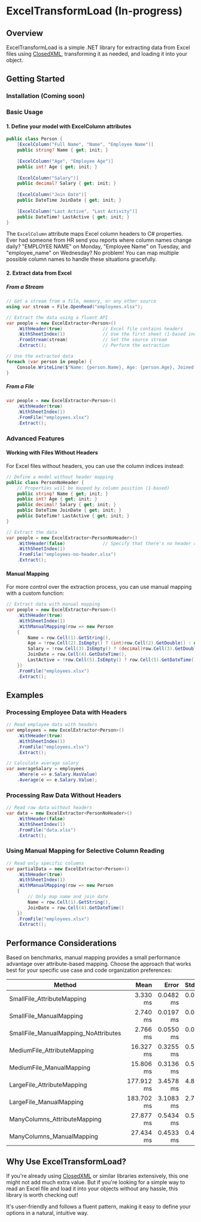 # ExcelTransformLoad (In-progress)

## Overview
ExcelTransformLoad is a simple .NET library for extracting data from Excel files using [ClosedXML](https://github.com/ClosedXML/ClosedXML), transforming it as needed, and loading it into your object.

## Getting Started

### Installation (Coming soon)


### Basic Usage

#### 1. Define your model with ExcelColumn attributes
```csharp
public class Person {
    [ExcelColumn("Full Name", "Name", "Employee Name")]
    public string? Name { get; init; }
    
    [ExcelColumn("Age", "Employee Age")]
    public int? Age { get; init; }
    
    [ExcelColumn("Salary")]
    public decimal? Salary { get; init; }
    
    [ExcelColumn("Join Date")]
    public DateTime JoinDate { get; init; }
    
    [ExcelColumn("Last Active", "Last Activity")]
    public DateTime? LastActive { get; init; }
}
```

The `ExcelColumn` attribute maps Excel column headers to C# properties. Ever had someone from HR send you reports where column names change daily? "EMPLOYEE NAME" on Monday, "Employee Name" on Tuesday, and "employee_name" on Wednesday? No problem! You can map multiple possible column names to handle these situations gracefully.

#### 2. Extract data from Excel

##### From a Stream
```csharp
// Get a stream from a file, memory, or any other source
using var stream = File.OpenRead("employees.xlsx");

// Extract the data using a fluent API
var people = new ExcelExtractor<Person>()
    .WithHeader(true)               // Excel file contains headers
    .WithSheetIndex(1)              // Use the first sheet (1-based index)
    .FromStream(stream)             // Set the source stream
    .Extract();                     // Perform the extraction

// Use the extracted data
foreach (var person in people) {
    Console.WriteLine($"Name: {person.Name}, Age: {person.Age}, Joined: {person.JoinDate:d}");
}
```

##### From a File
```csharp
var people = new ExcelExtractor<Person>()
    .WithHeader(true)
    .WithSheetIndex(1)
    .FromFile("employees.xlsx")
    .Extract();
```

### Advanced Features

#### Working with Files Without Headers
For Excel files without headers, you can use the column indices instead:

```csharp
// Define a model without header mapping
public class PersonNoHeader {
    // Properties will be mapped by column position (1-based)
    public string? Name { get; init; }
    public int? Age { get; init; }
    public decimal? Salary { get; init; }
    public DateTime JoinDate { get; init; }
    public DateTime? LastActive { get; init; }
}

// Extract the data
var people = new ExcelExtractor<PersonNoHeader>()
    .WithHeader(false)              // Specify that there's no header row
    .WithSheetIndex(1)
    .FromFile("employees-no-header.xlsx")
    .Extract();
```

#### Manual Mapping
For more control over the extraction process, you can use manual mapping with a custom function:

```csharp
// Extract data with manual mapping
var people = new ExcelExtractor<Person>()
    .WithHeader(true)
    .WithSheetIndex(1)
    .WithManualMapping(row => new Person
    {
        Name = row.Cell(1).GetString(),
        Age = !row.Cell(2).IsEmpty() ? (int)row.Cell(2).GetDouble() : null,
        Salary = !row.Cell(3).IsEmpty() ? (decimal)row.Cell(3).GetDouble() : null,
        JoinDate = row.Cell(4).GetDateTime(),
        LastActive = !row.Cell(5).IsEmpty() ? row.Cell(5).GetDateTime() : null
    })
    .FromFile("employees.xlsx")
    .Extract();
```

## Examples

### Processing Employee Data with Headers
```csharp
// Read employee data with headers
var employees = new ExcelExtractor<Person>()
    .WithHeader(true)
    .WithSheetIndex(1)
    .FromFile("employees.xlsx")
    .Extract();

// Calculate average salary
var averageSalary = employees
    .Where(e => e.Salary.HasValue)
    .Average(e => e.Salary.Value);
```

### Processing Raw Data Without Headers
```csharp
// Read raw data without headers
var data = new ExcelExtractor<PersonNoHeader>()
    .WithHeader(false)
    .WithSheetIndex(1)
    .FromFile("data.xlsx")
    .Extract();
```

### Using Manual Mapping for Selective Column Reading
```csharp
// Read only specific columns
var partialData = new ExcelExtractor<Person>()
    .WithHeader(true)
    .WithSheetIndex(1)
    .WithManualMapping(row => new Person
    {
        // Only map name and join date
        Name = row.Cell(1).GetString(),
        JoinDate = row.Cell(4).GetDateTime()
    })
    .FromFile("employees.xlsx")
    .Extract();
```

## Performance Considerations

Based on benchmarks, manual mapping provides a small performance advantage over attribute-based mapping. Choose the approach that works best for your specific use case and code organization preferences:

| Method                               | Mean       | Error     | StdDev    | Gen0      | Gen1      | Gen2      | Allocated |
|------------------------------------- |-----------:|----------:|----------:|----------:|----------:|----------:|----------:|
| SmallFile_AttributeMapping           |   3.330 ms | 0.0482 ms | 0.0403 ms |  140.6250 |   46.8750 |         - |   1.89 MB |
| SmallFile_ManualMapping              |   2.740 ms | 0.0197 ms | 0.0154 ms |  148.4375 |   46.8750 |         - |   1.86 MB |
| SmallFile_ManualMapping_NoAttributes |   2.766 ms | 0.0550 ms | 0.0540 ms |  148.4375 |   46.8750 |         - |   1.86 MB |
| MediumFile_AttributeMapping          |  16.327 ms | 0.3255 ms | 0.5615 ms | 1000.0000 |  727.2727 |   90.9091 |  13.66 MB |
| MediumFile_ManualMapping             |  15.806 ms | 0.3136 ms | 0.5492 ms | 1000.0000 |  700.0000 |  100.0000 |  13.67 MB |
| LargeFile_AttributeMapping           | 177.912 ms | 3.4578 ms | 4.8473 ms | 9000.0000 | 4000.0000 | 2000.0000 | 129.31 MB |
| LargeFile_ManualMapping              | 183.702 ms | 3.1083 ms | 2.7555 ms | 9000.0000 | 5000.0000 | 2000.0000 | 129.61 MB |
| ManyColumns_AttributeMapping         |  27.877 ms | 0.5434 ms | 0.5815 ms | 1444.4444 |  888.8889 |  222.2222 |  18.74 MB |
| ManyColumns_ManualMapping            |  27.434 ms | 0.4533 ms | 0.4241 ms | 1444.4444 |  888.8889 |  222.2222 |  18.69 MB |


## Why Use ExcelTransformLoad?
If you're already using [ClosedXML](https://github.com/ClosedXML/ClosedXML) or similar libraries extensively, this one might not add much extra value. But if you're looking for a simple way to read an Excel file and load it into your objects without any hassle, this library is worth checking out!

It's user-friendly and follows a fluent pattern, making it easy to define your options in a natural, intuitive way.